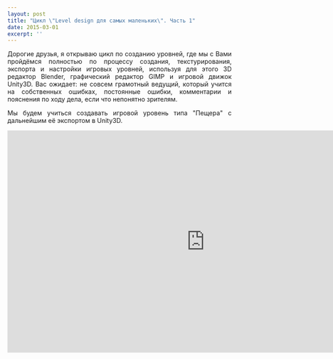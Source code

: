 ```yaml
---
layout: post
title: "Цикл \"Level design для самых маленьких\". Часть 1"
date: 2015-03-01
excerpt: ''
---
```


<p style="text-align: justify;">Дорогие друзья, я открываю цикл по созданию уровней, где мы с Вами пройдёмся полностью по процессу создания, текстурирования, экспорта и настройки игровых уровней, используя для этого 3D редактор Blender, графический редактор GIMP и игровой движок Unity3D. Вас ожидает: не совсем грамотный ведущий, который учится на собственных ошибках, постоянные ошибки, комментарии и пояснения по ходу дела, если что непонятно зрителям.</p>
<p style="text-align: justify;">Мы будем учиться создавать игровой уровень типа "Пещера" с дальнейшим её экспортом в Unity3D.</p>
<iframe src="https://www.youtube.com/embed/5KWqn1bnDXQ" width="885" height="500" frameborder="0" allowfullscreen="allowfullscreen"></iframe>